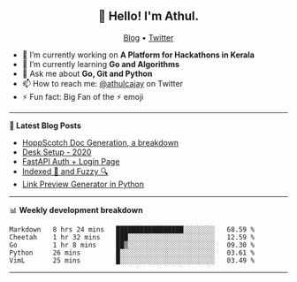 <h2 align="center">👋 Hello! I'm Athul.</h2>
<p align="center">
  <a href="https://blog.athulcyriac.co">Blog</a> •
  <a href="https://twitter.com/athulcajay">Twitter</a>
</p>


- 🔭 I’m currently working on **A Platform for Hackathons in Kerala**
- 🌱 I’m currently learning **Go and Algorithms**
- 💬 Ask me about **Go, Git and Python**
- 📫 How to reach me: [@athulcajay](https://twitter.com/athulcajay) on Twitter
- ⚡ Fun fact: Big Fan of the :zap: emoji

-------

**📝 Latest Blog Posts**

<!-- BLOG-POST-LIST:START -->
- [HoppScotch Doc Generation, a breakdown](https://blog.athulcyriac.xyz/hopp-gen/)
- [Desk Setup - 2020](https://blog.athulcyriac.xyz/desk-2020/)
- [FastAPI Auth + Login Page](https://blog.athulcyriac.xyz/fastapi-auth/)
- [Indexed 🧠 and Fuzzy 🔍](https://blog.athulcyriac.xyz/zettel-search/)
- [Link Preview Generator in Python](https://blog.athulcyriac.xyz/image-gen/)
<!-- BLOG-POST-LIST:END -->

-------

📊 **Weekly development breakdown**
<!--START_SECTION:waka-->
```text
Markdown   8 hrs 24 mins   █████████████████░░░░░░░░   68.59 % 
Cheetah    1 hr 32 mins    ███░░░░░░░░░░░░░░░░░░░░░░   12.59 % 
Go         1 hr 8 mins     ██▒░░░░░░░░░░░░░░░░░░░░░░   09.30 % 
Python     26 mins         █░░░░░░░░░░░░░░░░░░░░░░░░   03.61 % 
VimL       25 mins         █░░░░░░░░░░░░░░░░░░░░░░░░   03.49 % 
```
<!--END_SECTION:waka-->

-------
